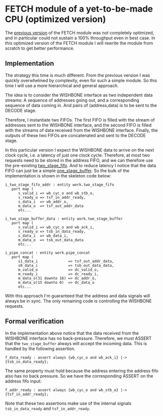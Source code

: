 # FETCH module of a yet-to-be-made CPU (optimized version)

The [previous version](../fetch) of the FETCH module was not completely
optimized, and in particular could not sustain a 100% throughput even in best
case.  In this optimized version of the FETCH module I will rewrite the module
from scratch to get better performance.

## Implementation

The strategy this time is much different. From the previous version I was
quickly overwhelmed by complexity, even for such a simple module. So this time
I will use a more hierarchical and general approach.

The idea is to consider the WISHBONE interface as two independent data streams:
A sequence of addresses going out, and a corresponding sequence of data coming
in.  And pairs of (address,data) is to be sent to the DECODE stage.

Therefore, I instantiate two FIFOs. The first FIFO is filled with the stream
of addresses sent to the WISHBONE interface, and the second FIFO is filled with
the streams of data received from the WISHBONE interface. Finally, the outputs
of these two FIFOs are concatenated and sent to the DECODE stage.

In this particular version I expect the WISHBONE data to arrive on the next
clock cycle, i.e. a latency of just one clock cycle. Therefore, at most two
requests need to be stored in the address FIFO, and we can therefore use the
pre-existing [two_stage_fifo](../two_stage_fifo). And to reduce latency I
notice that the data FIFO can just be a simple
[one_stage_buffer](../one_stage_buffer). So the bulk of the implementation is
shown in the skeleton code below:

```
i_two_stage_fifo_addr : entity work.two_stage_fifo
   port map (
      s_valid_i => wb_cyc_o and wb_stb_o,
      s_ready_o => tsf_in_addr_ready,
      s_data_i  => wb_addr_o,
      m_data_o  => tsf_out_addr_data
      etc...

i_two_stage_buffer_data : entity work.two_stage_buffer
   port map (
      s_valid_i => wb_cyc_o and wb_ack_i,
      s_ready_o => tsb_in_data_ready,
      s_data_i  => wb_data_i,
      m_data_o  => tsb_out_data_data
      etc...

i_pipe_concat : entity work.pipe_concat
   port map (
      s1_data_i              => tsf_out_addr_data,
      s0_data_i              => tsb_out_data_data,
      m_valid_o              => dc_valid_o,
      m_ready_i              => dc_ready_i,
      m_data_o(31 downto 16) => dc_addr_o,
      m_data_o(15 downto 0)  => dc_data_o
      etc...
```

With this approach I'm guaranteed that the address and data signals will always
be in sync.  The only remaining code is controlling the WISHBONE requests.

## Formal verification

In the implementation above notice that the data received from the WISHBONE
interface has no back-pressure. Therefore, we must ASSERT that the
`two_stage_buffer` always will accept the incoming data. This is handled by the
following assertion.

```
f_data_ready : assert always {wb_cyc_o and wb_ack_i} |-> {tsb_in_data_ready};
```

The same property must hold because the address entering the address fifo also
has no back pressure. So we have the corresponding ASSERT on the address fifo
input:

```
f_addr_ready : assert always {wb_cyc_o and wb_stb_o} |-> {tsf_in_addr_ready};
```

Note that these two assertions make use of the internal signals
`tsb_in_data_ready` and `tsf_in_addr_ready`.

